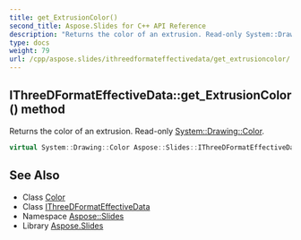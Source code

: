 ```yaml
---
title: get_ExtrusionColor()
second_title: Aspose.Slides for C++ API Reference
description: "Returns the color of an extrusion. Read-only System::Drawing::Color."
type: docs
weight: 79
url: /cpp/aspose.slides/ithreedformateffectivedata/get_extrusioncolor/
---
```

## IThreeDFormatEffectiveData::get_ExtrusionColor() method


Returns the color of an extrusion. Read-only [System::Drawing::Color](../../../system.drawing/color/).

```cpp
virtual System::Drawing::Color Aspose::Slides::IThreeDFormatEffectiveData::get_ExtrusionColor()=0
```

## See Also

* Class [Color](../../system.drawing/color/)
* Class [IThreeDFormatEffectiveData](./)
* Namespace [Aspose::Slides](../)
* Library [Aspose.Slides](../../)